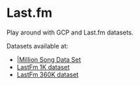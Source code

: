 # Last.fm

Play around with GCP and Last.fm datasets.

Datasets available at:

* [|Million Song Data Set](https://labrosa.ee.columbia.edu/millionsong/lastfm)
* [LastFm 1K dataset](http://www.dtic.upf.edu/~ocelma/MusicRecommendationDataset/lastfm-1K.html)
* [LastFm 360K dataset](http://www.dtic.upf.edu/~ocelma/MusicRecommendationDataset/lastfm-360K.html)